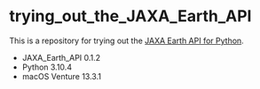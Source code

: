 # trying_out_the_JAXA_Earth_API

This is a repository for trying out the [JAXA Earth API for Python](https://data.earth.jaxa.jp/api/python/index.html).

- JAXA_Earth_API 0.1.2
- Python 3.10.4
- macOS Venture 13.3.1
